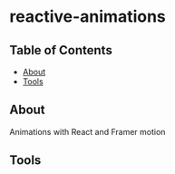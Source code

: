 # reactive-animations

## Table of Contents

- [About](#about)
- [Tools](#tools)

## About <a name = "about"></a>

Animations with React and Framer motion

<!-- Exit before enter on AnimatePrescence -->
<!-- fiinsih one animation before doing the next animation -->

## Tools <a name="tools"></a>
